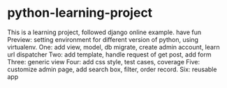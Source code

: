 # python-learning-project
This is a learning project, followed django online example. have fun
Preview: setting environment for different version of python, using virtualenv.
One: 
add view, model, db migrate, create admin account, learn url dispatcher
Two:
add template, handle request of get post, add form
Three:
generic view
Four:
add css style, test cases, coverage
Five:
customize admin page, add search box, filter, order record.
Six:
reusable app
